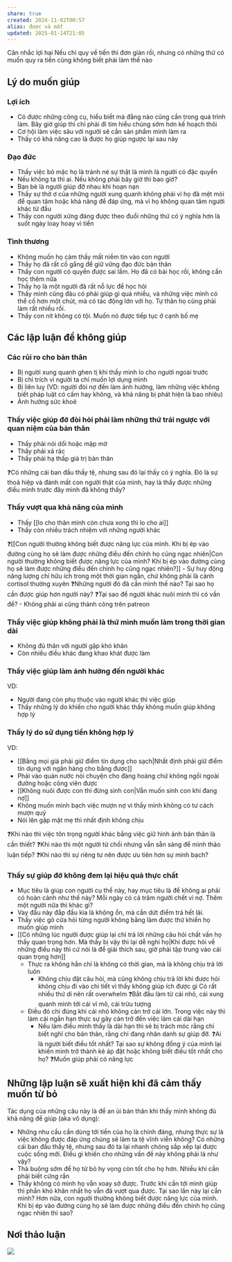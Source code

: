 ```yaml
---
share: true
created: 2024-11-02T00:57
alias: được và mất
updated: 2025-01-14T21:05
---
```

Cân nhắc lợi hại
Nếu chỉ quy về tiền thì đơn giản rồi, nhưng có những thứ có muốn quy ra tiền cũng không biết phải làm thế nào

## Lý do muốn giúp
### Lợi ích
- Có được những công cụ, hiểu biết mà đằng nào cũng cần trong quá trình làm. Bây giờ giúp thì chỉ phải đi tìm hiểu chúng sớm hơn kế hoạch thôi
- Cơ hội làm việc sâu với người sẽ cần sản phẩm mình làm ra
- Thấy có khả năng cao là được họ giúp ngược lại sau này 

### Đạo đức
- Thấy việc bỏ mặc họ là tránh né sự thật là mình là người có đặc quyền
- Nếu không ta thì ai. Nếu không phải bây giờ thì bao giờ? 
- Bạn bè là người giúp đỡ nhau khi hoạn nạn
- Thấy sự thờ ơ của những người xung quanh không phải vì họ đã mệt mỏi để quan tâm hoặc khả năng để đáp ứng, mà vì họ không quan tâm người khác từ đầu
- Thấy con người xứng đáng được theo đuổi những thứ có ý nghĩa hơn là suốt ngày loay hoay vì tiền

### Tình thương
- Không muốn họ cảm thấy mất niềm tin vào con người
- Thấy họ đã rất cố gắng để giữ vững đạo đức bản thân
- Thấy con người có quyền được sai lầm. Họ đã có bài học rồi, không cần học thêm nữa
- Thấy họ là một người đã rất nỗ lực để học hỏi
- Thấy mình cũng đâu có phải giúp gì quá nhiều, và những việc mình có thể cố hơn một chút, mà có tác động lớn với họ. Tự thân họ cũng phải làm rất nhiều rồi.
- Thấy con nít không có tội. Muốn nó được tiếp tục ở cạnh bố mẹ

## Các lập luận để không giúp
### Các rủi ro cho bản thân
- Bị người xung quanh ghen tị khi thấy mình lo cho người ngoài trước
- Bị chỉ trích vì người ta chỉ muốn lợi dụng mình
- Bị liên luỵ (VD: người đòi nợ đến làm ảnh hưởng, làm những việc không biết pháp luật có cấm hay không, và khả năng bị phát hiện là bao nhiêu)
- Ảnh hưởng sức khoẻ

### Thấy việc giúp đỡ đòi hỏi phải làm những thứ trái ngược với quan niệm của bản thân
- Thấy phải nói dối hoặc mập mờ
- Thấy phải xả rác
- Thấy phải hạ thấp giá trị bản thân 

❓Có những cái ban đầu thấy tệ, nhưng sau đó lại thấy có ý nghĩa. Đó là sự thoả hiệp và đánh mất con người thật của mình, hay là thấy được những điều mình trước đây mình đã không thấy?

### Thấy vượt qua khả năng của mình
- Thấy [[lo cho thân mình còn chưa xong thì lo cho ai]]
- Thấy còn nhiều trách nhiệm với những người khác 

❓[[Con người thường không biết được năng lực của mình. Khi bị ép vào đường cùng họ sẽ làm được những điều đến chính họ cũng ngạc nhiên|Con người thường không biết được năng lực của mình? Khi bị ép vào đường cùng họ sẽ làm được những điều đến chính họ cũng ngạc nhiên?]] 
    - Sự huy động năng lượng chỉ hữu ích trong một thời gian ngắn, chứ không phải là cảnh cortisol thường xuyên
❓Những người đó đã cần mình thế nào? Tại sao họ cần được giúp hơn người này? 
❓Tại sao để người khác nuôi mình thì có vấn đề? 
    - Không phải ai cũng thành công trên patreon

### Thấy việc giúp không phải là thứ mình muốn làm trong thời gian dài
- Không đủ thân với người gặp khó khăn
- Còn nhiều điều khác đang khao khát được làm 

### Thấy việc giúp làm ảnh hưởng đến người khác
VD:
- Người đang còn phụ thuộc vào người khác thì việc giúp
- Thấy những lý do khiến cho người khác thấy không muốn giúp không hợp lý

### Thấy lý do sử dụng tiền không hợp lý
VD:
- [[Bằng mọi giá phải giữ điểm tín dụng cho sạch|Nhất định phải giữ điểm tín dụng với ngân hàng cho bằng được]]
- Phải vào quán nước nói chuyện cho đàng hoàng chứ không ngồi ngoài đường hoặc công viên được
- [[Không nuôi được con thì đừng sinh con|Vẫn muốn sinh con khi đang nợ]]
- Không muốn minh bạch việc mượn nợ vì thấy mình không có tư cách mượn quỹ
- Nói lên gặp mặt mẹ thì nhất định không chịu

❓Khi nào thì việc tôn trọng người khác bằng việc giữ hình ảnh bản thân là cần thiết?
❓Khi nào thì một người từ chối nhưng vẫn sẵn sàng để mình thảo luận tiếp?
❓Khi nào thì sự riêng tư nên được ưu tiên hơn sự minh bạch?

### Thấy sự giúp đỡ không đem lại hiệu quả thực chất
- Mục tiêu là giúp con người cụ thể này, hay mục tiêu là để không ai phải có hoàn cảnh như thế này? Mỗi ngày có cả trăm người chết vì nợ. Thêm một người nữa thì khác gì?
- Vay đầu này đắp đầu kia là không ổn, mà cần dứt điểm trả hết lãi. 
- Thấy việc gõ cửa hỏi từng người không bằng làm được thứ khiến họ muốn giúp mình
- [[Có những lúc người được giúp lại chỉ trả lời những câu hỏi chất vấn họ thấy quan trọng hơn. Mà thấy bị vậy thì lại dễ nghi họ|Khi được hỏi về những điều này thì cứ nói là để giải thích sau, giờ phải tập trung vào cái quan trọng hơn]]
    - Thực ra không hẳn chỉ là không có thời gian, mà là không chịu trả lời luôn
        - Không chịu đặt câu hỏi, mà cũng không chịu trả lời khi được hỏi
không chịu đi vào chi tiết vì thấy không giúp ích được gì
Có rất nhiều thứ dí nên rất overwhelm
❓Bắt đầu làm từ cái nhỏ, cái xung quanh mình tới cái vĩ mô, cái trừu tượng
    - Điều đó chỉ đúng khi cái nhỏ không cản trở cái lớn. Trong việc này thì làm cái ngắn hạn thực sự gây cản trở đến việc làm cái dài hạn
        - Nếu làm điều mình thấy là dài hạn thì sẽ bị trách móc rằng chỉ biết nghĩ cho bản thân, rằng chỉ đang nhân danh sự giúp đỡ. 
        ❓Ai là người biết điều tốt nhất? Tại sao sự không đồng ý của mình lại khiến mình trở thành kẻ áp đặt hoặc không biết điều tốt nhất cho họ? 
    ❓Muốn giúp phải có năng lực

## Những lập luận sẽ xuất hiện khi đã cảm thấy muốn từ bỏ
Tác dụng của những câu này là để an ủi bản thân khi thấy mình không đủ khả năng để giúp (aka vô dụng):
- Những nhu cầu cần dùng tới tiền của họ là chính đáng, nhưng thực sự là việc không được đáp ứng chúng sẽ làm ta tệ vĩnh viễn không? Có những cái ban đầu thấy tệ, nhưng sau đó ta lại nhanh chóng sắp xếp lại được cuộc sống mới. Điều gì khiến cho những vấn đề này không phải là như vậy?
- Thà buông sớm để họ từ bỏ hy vọng còn tốt cho họ hơn. Nhiều khi cần phải biết cứng rắn
- Thấy không có mình họ vẫn xoay sở được. Trước khi cần tới mình giúp  thì phần khó khăn nhất họ vẫn đã vượt qua được. Tại sao lần này lại cần mình? Hơn nữa, con người thường không biết được năng lực của mình. Khi bị ép vào đường cùng họ sẽ làm được những điều đến chính họ cũng ngạc nhiên thì sao?

## Nơi thảo luận
![](https://i.imgur.com/7Tiy6r2.png)